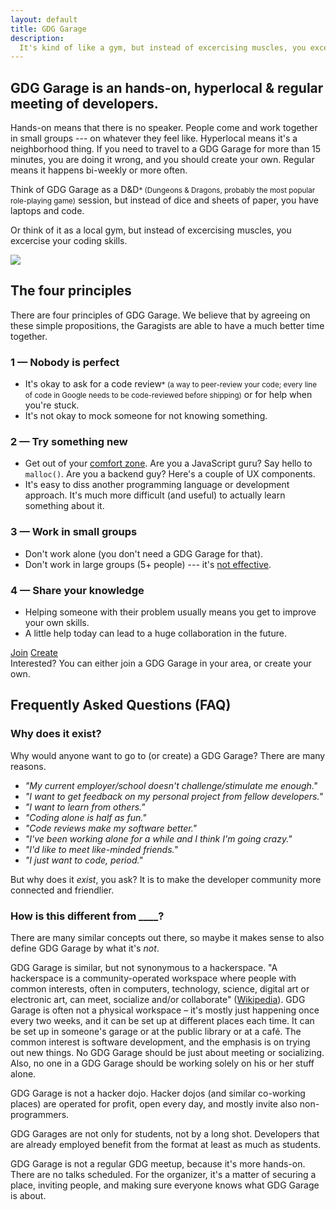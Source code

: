 ```yaml
---
layout: default
title: GDG Garage
description: 
  It's kind of like a gym, but instead of excercising muscles, you excercise your coding skills.
---
```


## GDG Garage is an <span class="c1">hands-on</span>, <span class="c2">hyperlocal</span> & <span class="c3">regular</span> meeting of developers.

<span class="c1">Hands-on</span> means that there is no speaker. People come and work together in small groups --- on whatever they feel like. <span class="c2">Hyperlocal</span> means it's a neighborhood thing. If you need to travel to a GDG Garage for more than 15 minutes, you are doing it wrong, and you should create your own. <span class="c3">Regular</span> means it happens bi-weekly or more often.

Think of GDG Garage as a D&D<small class="star">* <span>(Dungeons & Dragons, probably the most popular role-playing game)</span></small> session, but instead of dice and sheets of paper, you have laptops and code.

Or think of it as a local gym, but instead of excercising muscles, you excercise your coding skills.

<img class="big-illustration" src="img/sturmey-archer.gif">

## The four principles

There are four principles of GDG Garage. We believe that by agreeing on these simple propositions, the Garagists are able to have a much better time together.

<div class="pure-g-r principles">
  <div class="pure-u-1-2">
    <div class="principle">
      <h3>1 &mdash; Nobody is perfect</h3>
      <ul>
        <li>It's okay to ask for a code review<small class="star">* <span>(a way to peer-review your code; every line of code in Google needs to be code-reviewed before shipping)</span></small> or for help when you're stuck.</li>
        <li>It's not okay to mock someone for not knowing something.</li>
      </ul>
    </div>
  </div>

  <div class="pure-u-1-2">
    <div class="principle">
      <h3>2 &mdash; Try something new</h3>
      <ul>
        <li>Get out of your <a href="http://en.wikipedia.org/wiki/Comfort_zone">comfort zone</a>. Are you a JavaScript guru? Say hello to <code>malloc()</code>. Are you a backend guy? Here's a couple of UX components.</li>
        <li>It's easy to diss another programming language or development approach. It's much more difficult (and useful) to actually learn something about it.</li>
      </ul>
    </div>
  </div>

  <div class="pure-u-1-2">
    <div class="principle">
      <h3>3 &mdash; Work in small groups</h3>
      <ul>
        <li>Don't work alone (you don't need a GDG Garage for that).</li>
        <li>Don't work in large groups (5+ people) --- it's <a href="http://knowledge.wharton.upenn.edu/article/is-your-team-too-big-too-small-whats-the-right-number-2/">not effective</a>.</li>
      </ul>
    </div>
  </div>

  <div class="pure-u-1-2">
    <div class="principle">
      <h3>4 &mdash; Share your knowledge</h3>
      <ul>
        <li>Helping someone with their problem usually means you get to improve
    your own skills.</li>
        <li>A little help today can lead to a huge collaboration in the future.</li>
      </ul>
    </div>
  </div>
</div>

<div class="right">
  <a class="pure-button pure-button-primary" href="/participate/">Join</a>
  <a class="pure-button pure-button-secondary" href="/organize/">Create</a>
</div>Interested? You can either join a GDG Garage in your area, or create your own.

## Frequently Asked Questions (FAQ)

### Why does it exist?

Why would anyone want to go to (or create) a GDG Garage? There are many reasons.

* _"My current employer/school doesn't <span class="c1">challenge/stimulate</span> me enough."_
* _"I want to get <span class="c2">feedback</span> on my personal project from fellow developers."_
* _"I want to <span class="c3">learn</span> from others."_
* _"Coding alone is half as <span class="c4">fun</span>."_
* _"<span class="c1">Code reviews</span> make my software better."_
* _"I've been working alone for a while and I think I'm <span
  class="c2">going crazy</span>."_
* _"I'd like to meet like-minded <span class="c3">friends</span>."_
* _"I just want to <span class="c4">code</span>, period."_

But why does it _exist_, you ask? It is to make the developer community
<span class="c1">more connected and friendlier</span>.

### How is this different from ____?

There are many similar concepts out there, so maybe it makes sense to also define GDG Garage by what it's _not_.

GDG Garage is similar, but not synonymous to a hackerspace. "A hackerspace is a community-operated workspace where people with common interests, often in computers, technology, science, digital art or electronic art, can meet, socialize and/or collaborate" ([Wikipedia](http://en.wikipedia.org/wiki/Hackerspace)). GDG Garage is often not a physical workspace – it's mostly just happening once every two weeks, and it can be set up at different places each time. It can be set up in someone's garage or at the public library or at a café. The common interest is software development, and the emphasis is on trying out new things. No GDG Garage should be just about meeting or socializing. Also, no one in a GDG Garage should be working solely on his or her stuff alone.

GDG Garage is not a hacker dojo. Hacker dojos (and similar co-working places) are operated for profit, open every day, and mostly invite also non-programmers.

GDG Garages are not only for students, not by a long shot. Developers that are already employed benefit from the format at least as much as students.

GDG Garage is not a regular GDG meetup, because it's more hands-on. There are no talks scheduled. For the organizer, it's a matter of securing a place, inviting people, and making sure everyone knows what GDG Garage is about.

